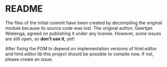 # README

The files of the initial commit have been created by decompiling the original
module because its source code was lost. The original author, Geertjan Wielenga,
agreed on publishing it under any license. However, some issues are still open,
so **don't use it**, yet!

After fixing the POM to depend on implementation versions of html.editor and
html.editor.lib this project should be possible to compile now. If not, please
create an issue.
